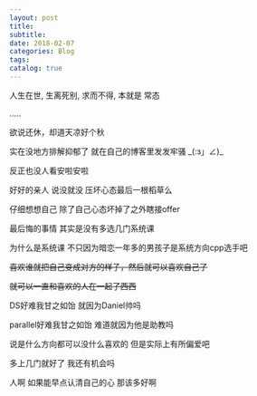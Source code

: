 ```yaml
---
layout: post
title: 
subtitle: 
date: 2018-02-07
categories: Blog
tags: 
catalog: true
---
```
































人生在世, 生离死别, 求而不得, 本就是 常态

…..

欲说还休，却道天凉好个秋







实在没地方排解抑郁了 就在自己的博客里发发牢骚	\_(:з」∠)_

反正也没人看安啦安啦

好好的亲人 说没就没 压坏心态最后一根稻草么

仔细想想自己 除了自己心态坏掉了之外瞎接offer

最后悔的事情 其实是没有多选几门系统课

为什么是系统课 不只因为暗恋一年多的男孩子是系统方向cpp选手吧

~~喜欢谁就把自己变成对方的样子，然后就可以喜欢自己了~~

~~就可以一直和喜欢的人在一起了西西~~

DS好难我甘之如饴 就因为Daniel帅吗

parallel好难我甘之如饴 难道就因为他是助教吗

说是什么方向都可以没什么喜欢的 但是实际上有所偏爱吧

多上几门就好了 我还有机会吗

人啊 如果能早点认清自己的心 那该多好啊

